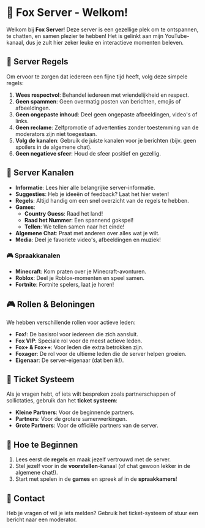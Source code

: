# 📄 Fox Server - Welkom!

Welkom bij **Fox Server**! Deze server is een gezellige plek om te ontspannen, te chatten, en samen plezier te hebben! Het is gelinkt aan mijn YouTube-kanaal, dus je zult hier zeker leuke en interactieve momenten beleven. 

## 📜 Server Regels

Om ervoor te zorgen dat iedereen een fijne tijd heeft, volg deze simpele regels:

1. **Wees respectvol**: Behandel iedereen met vriendelijkheid en respect.
2. **Geen spammen**: Geen overmatig posten van berichten, emojis of afbeeldingen.
3. **Geen ongepaste inhoud**: Deel geen ongepaste afbeeldingen, video's of links.
4. **Geen reclame**: Zelfpromotie of advertenties zonder toestemming van de moderators zijn niet toegestaan.
5. **Volg de kanalen**: Gebruik de juiste kanalen voor je berichten (bijv. geen spoilers in de algemene chat).
6. **Geen negatieve sfeer**: Houd de sfeer positief en gezellig.

## 🔧 Server Kanalen

- **Informatie**: Lees hier alle belangrijke server-informatie.
- **Suggesties**: Heb je ideeën of feedback? Laat het hier weten!
- **Regels**: Altijd handig om een snel overzicht van de regels te hebben.
- **Games**: 
    - **Country Guess**: Raad het land!
    - **Raad het Nummer**: Een spannend gokspel!
    - **Tellen**: We tellen samen naar het einde!
- **Algemene Chat**: Praat met anderen over alles wat je wilt.
- **Media**: Deel je favoriete video's, afbeeldingen en muziek!

### 🎮 Spraakkanalen
- **Minecraft**: Kom praten over je Minecraft-avonturen.
- **Roblox**: Deel je Roblox-momenten en speel samen.
- **Fortnite**: Fortnite spelers, laat je horen!

## 🎮 Rollen & Beloningen

We hebben verschillende rollen voor actieve leden:
- **Fox!**: De basisrol voor iedereen die zich aansluit.
- **Fox VIP**: Speciale rol voor de meest actieve leden.
- **Fox+ & Fox++**: Voor leden die extra betrokken zijn.
- **Foxager**: De rol voor de ultieme leden die de server helpen groeien.
- **Eigenaar**: De server-eigenaar (dat ben ik!).

## 🎯 Ticket Systeem

Als je vragen hebt, of iets wilt bespreken zoals partnerschappen of sollictaties, gebruik dan het **ticket systeem**:
- **Kleine Partners**: Voor de beginnende partners.
- **Partners**: Voor de grotere samenwerkingen.
- **Grote Partners**: Voor de officiële partners van de server.

## 🎉 Hoe te Beginnen

1. Lees eerst de **regels** en maak jezelf vertrouwd met de server.
2. Stel jezelf voor in de **voorstellen**-kanaal (of chat gewoon lekker in de algemene chat!).
3. Start met spelen in de **games** en spreek af in de **spraakkamers**!

## 📧 Contact

Heb je vragen of wil je iets melden? Gebruik het ticket-systeem of stuur een bericht naar een moderator.
